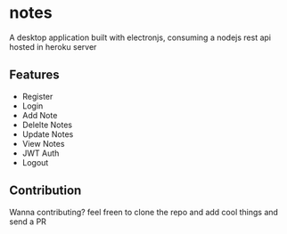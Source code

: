 # notes

A desktop application built with electronjs, consuming a nodejs rest api hosted in heroku server

## Features
+   Register
+   Login
+   Add Note
+   Delelte Notes
+   Update Notes
+   View Notes
+   JWT Auth
+   Logout


## Contribution
Wanna contributing? feel freen to clone the repo and  add cool things and send a PR